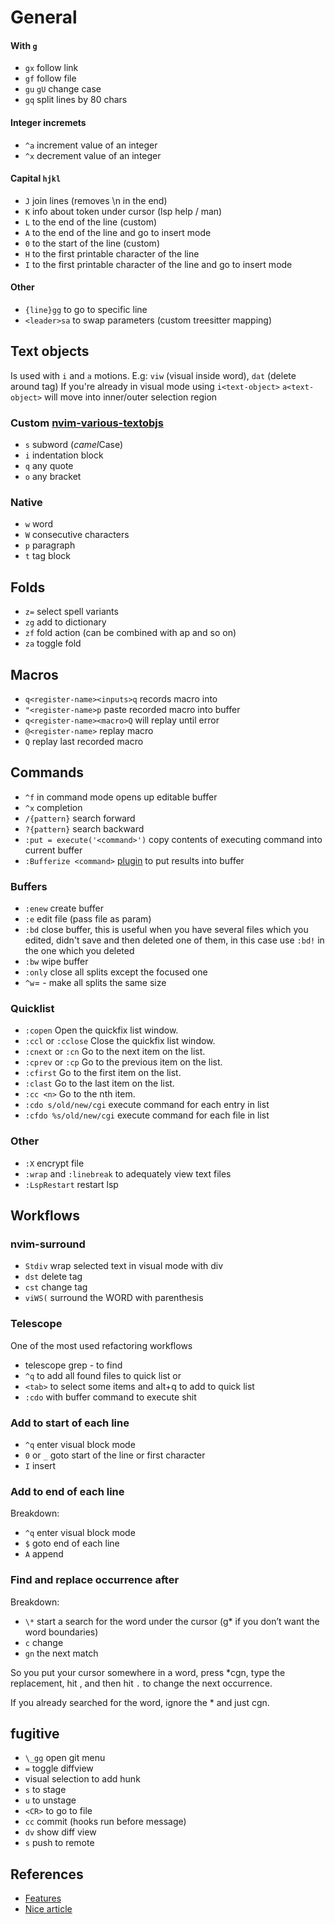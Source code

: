 # General

#### With `g`

- `gx` follow link
- `gf` follow file
- `gu` `gU` change case
- `gq` split lines by 80 chars

#### Integer incremets

- `^a` increment value of an integer
- `^x` decrement value of an integer

#### Capital `hjkl`

- `J` join lines (removes \n in the end)
- `K` info about token under cursor (lsp help / man)
- `L` to the end of the line (custom)
- `A` to the end of the line and go to insert mode
- `0` to the start of the line (custom)
- `H` to the first printable character of the line
- `I` to the first printable character of the line and go to insert mode

#### Other

- `{line}gg` to go to specific line
- `<leader>sa` to swap parameters (custom treesitter mapping)

## Text objects

Is used with `i` and `a` motions. E.g: `viw` (visual inside word), `dat` (delete around tag)
If you're already in visual mode using `i<text-object>` `a<text-object>` will move into inner/outer selection region

### Custom [nvim-various-textobjs](https://github.com/chrisgrieser/nvim-various-textobjs)

- `s` subword (*camel*Case)
- `i` indentation block
- `q` any quote
- `o` any bracket

### Native

- `w` word
- `W` consecutive characters
- `p` paragraph
- `t` tag block

## Folds

- `z=` select spell variants
- `zg` add to dictionary
- `zf` fold action (can be combined with ap and so on)
- `za` toggle fold

## Macros

- `q<register-name><inputs>q` records macro into <register-name>
- `"<register-name>p` paste recorded macro into buffer
- `q<register-name><macro>Q` <macro> will replay until error
- `@<register-name>` replay macro
- `Q` replay last recorded macro

## Commands

- `^f` in command mode opens up editable buffer
- `^x` completion
- `/{pattern}` search forward
- `?{pattern}` search backward
- `:put = execute('<command>')` copy contents of executing command into current buffer
- `:Bufferize <command>` [plugin](https://github.com/AndrewRadev/bufferize.vim) to put results into buffer

### Buffers

- `:enew` create buffer
- `:e` edit file (pass file as param)
- `:bd` close buffer, this is useful when you have several files which you
  edited, didn't save and then deleted one of them, in this case use `:bd!` in
  the one which you deleted
- `:bw` wipe buffer
- `:only` close all splits except the focused one
- `^w`= - make all splits the same size

### Quicklist

- `:copen` Open the quickfix list window.
- `:ccl` or `:cclose` Close the quickfix list window.
- `:cnext` or `:cn` Go to the next item on the list.
- `:cprev` or `:cp` Go to the previous item on the list.
- `:cfirst` Go to the first item on the list.
- `:clast` Go to the last item on the list.
- `:cc <n>` Go to the nth item.
- `:cdo s/old/new/cgi` execute command for each entry in list
- `:cfdo %s/old/new/cgi` execute command for each file in list

### Other

- `:X` encrypt file
- `:wrap` and `:linebreak` to adequately view text files
- `:LspRestart` restart lsp

## Workflows

### nvim-surround

- `Stdiv` wrap selected text in visual mode with div
- `dst` delete tag
- `cst` change tag
- `viWS(` surround the WORD with parenthesis

### Telescope

One of the most used refactoring workflows

- telescope grep - to find
- `^q` to add all found files to quick list or
- `<tab>` to select some items and alt+q to add to quick list
- `:cdo` with buffer command to execute shit

### Add to start of each line

- `^q` enter visual block mode
- `0` or `_` goto start of the line or first character
- `I` insert

### Add to end of each line

Breakdown:

- `^q` enter visual block mode
- `$` goto end of each line
- `A` append

### Find and replace occurrence after

Breakdown:

- `\*` start a search for the word under the cursor (g\* if you don’t want the word boundaries)
- `c` change
- `gn` the next match

So you put your cursor somewhere in a word, press \*cgn, type the replacement,
hit <esc>, and then hit `.` to change the next occurrence.

If you already searched for the word, ignore the \* and just cgn.

## fugitive

- `\_gg` open git menu
- `=` toggle diffview
- visual selection to add hunk
- `s` to stage
- `u` to unstage
- `<CR>` to go to file
- `cc` commit (hooks run before message)
- `dv` show diff view
- `s` push to remote

## References

- [Features](https://www.youtube.com/watch?v=gccGjwTZA7k)
- [Nice article](https://www.barbarianmeetscoding.com/boost-your-coding-fu-with-vscode-and-vim/moving-blazingly-fast-with-the-core-vim-motions/)
